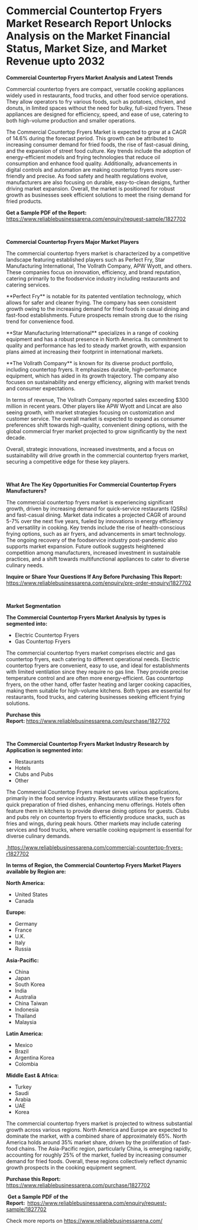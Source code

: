 <p><h1>Commercial Countertop Fryers Market Research Report Unlocks Analysis on the Market Financial Status, Market Size, and Market Revenue upto 2032</h1></p><p><strong>Commercial Countertop Fryers Market Analysis and Latest Trends</strong></p>
<p><p>Commercial countertop fryers are compact, versatile cooking appliances widely used in restaurants, food trucks, and other food service operations. They allow operators to fry various foods, such as potatoes, chicken, and donuts, in limited spaces without the need for bulky, full-sized fryers. These appliances are designed for efficiency, speed, and ease of use, catering to both high-volume production and smaller operations.</p><p>The Commercial Countertop Fryers Market is expected to grow at a CAGR of 14.6% during the forecast period. This growth can be attributed to increasing consumer demand for fried foods, the rise of fast-casual dining, and the expansion of street food culture. Key trends include the adoption of energy-efficient models and frying technologies that reduce oil consumption and enhance food quality. Additionally, advancements in digital controls and automation are making countertop fryers more user-friendly and precise. As food safety and health regulations evolve, manufacturers are also focusing on durable, easy-to-clean designs, further driving market expansion. Overall, the market is positioned for robust growth as businesses seek efficient solutions to meet the rising demand for fried products.</p></p>
<p><strong>Get a Sample PDF of the Report:&nbsp;</strong> <a href="https://www.reliablebusinessarena.com/enquiry/request-sample/1827702?utm_campaign=2610&utm_medium=2&utm_source=Github&utm_content=ia&utm_term=22022025&utm_id=commercial-countertop-fryers">https://www.reliablebusinessarena.com/enquiry/request-sample/1827702</a></p>
<p>&nbsp;</p>
<p><strong>Commercial Countertop Fryers Major Market Players</strong></p>
<p><p>The commercial countertop fryers market is characterized by a competitive landscape featuring established players such as Perfect Fry, Star Manufacturing International, The Vollrath Company, APW Wyott, and others. These companies focus on innovation, efficiency, and brand reputation, catering primarily to the foodservice industry including restaurants and catering services.</p><p>**Perfect Fry** is notable for its patented ventilation technology, which allows for safer and cleaner frying. The company has seen consistent growth owing to the increasing demand for fried foods in casual dining and fast-food establishments. Future prospects remain strong due to the rising trend for convenience food.</p><p>**Star Manufacturing International** specializes in a range of cooking equipment and has a robust presence in North America. Its commitment to quality and performance has led to steady market growth, with expansion plans aimed at increasing their footprint in international markets. </p><p>**The Vollrath Company** is known for its diverse product portfolio, including countertop fryers. It emphasizes durable, high-performance equipment, which has aided in its growth trajectory. The company also focuses on sustainability and energy efficiency, aligning with market trends and consumer expectations.</p><p>In terms of revenue, The Vollrath Company reported sales exceeding $300 million in recent years. Other players like APW Wyott and Lincat are also seeing growth, with market strategies focusing on customization and customer service. The overall market is expected to expand as consumer preferences shift towards high-quality, convenient dining options, with the global commercial fryer market projected to grow significantly by the next decade.</p><p>Overall, strategic innovations, increased investments, and a focus on sustainability will drive growth in the commercial countertop fryers market, securing a competitive edge for these key players.</p></p>
<p>&nbsp;</p>
<p><strong>What Are The Key Opportunities For Commercial Countertop Fryers Manufacturers?</strong></p>
<p><p>The commercial countertop fryers market is experiencing significant growth, driven by increasing demand for quick-service restaurants (QSRs) and fast-casual dining. Market data indicates a projected CAGR of around 5-7% over the next five years, fueled by innovations in energy efficiency and versatility in cooking. Key trends include the rise of health-conscious frying options, such as air fryers, and advancements in smart technology. The ongoing recovery of the foodservice industry post-pandemic also supports market expansion. Future outlook suggests heightened competition among manufacturers, increased investment in sustainable practices, and a shift towards multifunctional appliances to cater to diverse culinary needs.</p></p>
<p><strong>Inquire or Share Your Questions If Any Before Purchasing This Report:</strong> <a href="https://www.reliablebusinessarena.com/enquiry/pre-order-enquiry/1827702?utm_campaign=2610&utm_medium=2&utm_source=Github&utm_content=ia&utm_term=22022025&utm_id=commercial-countertop-fryers">https://www.reliablebusinessarena.com/enquiry/pre-order-enquiry/1827702</a></p>
<p>&nbsp;</p>
<p><strong>Market Segmentation</strong></p>
<p><strong>The Commercial Countertop Fryers Market Analysis by types is segmented into:</strong></p>
<p><ul><li>Electric Countertop Fryers</li><li>Gas Countertop Fryers</li></ul></p>
<p><p>The commercial countertop fryers market comprises electric and gas countertop fryers, each catering to different operational needs. Electric countertop fryers are convenient, easy to use, and ideal for establishments with limited ventilation since they require no gas line. They provide precise temperature control and are often more energy-efficient. Gas countertop fryers, on the other hand, offer faster heating and larger cooking capacities, making them suitable for high-volume kitchens. Both types are essential for restaurants, food trucks, and catering businesses seeking efficient frying solutions.</p></p>
<p><strong>Purchase this Report:&nbsp;</strong><a href="https://www.reliablebusinessarena.com/purchase/1827702?utm_campaign=2610&utm_medium=2&utm_source=Github&utm_content=ia&utm_term=22022025&utm_id=commercial-countertop-fryers">https://www.reliablebusinessarena.com/purchase/1827702</a></p>
<p>&nbsp;</p>
<p><strong>The Commercial Countertop Fryers Market Industry Research by Application is segmented into:</strong></p>
<p><ul><li>Restaurants</li><li>Hotels</li><li>Clubs and Pubs</li><li>Other</li></ul></p>
<p><p>The Commercial Countertop Fryers market serves various applications, primarily in the food service industry. Restaurants utilize these fryers for quick preparation of fried dishes, enhancing menu offerings. Hotels often feature them in kitchens to provide diverse dining options for guests. Clubs and pubs rely on countertop fryers to efficiently produce snacks, such as fries and wings, during peak hours. Other markets may include catering services and food trucks, where versatile cooking equipment is essential for diverse culinary demands.</p></p>
<p><a href="https://www.reliablebusinessarena.com/commercial-countertop-fryers-r1827702?utm_campaign=2610&utm_medium=2&utm_source=Github&utm_content=ia&utm_term=22022025&utm_id=commercial-countertop-fryers">&nbsp;https://www.reliablebusinessarena.com/commercial-countertop-fryers-r1827702</a></p>
<p><strong>In terms of Region, the Commercial Countertop Fryers Market Players available by Region are:</strong></p>
<p>
    <p> <strong> North America: </strong>
        <ul>
            <li>United States</li>
            <li>Canada</li>
        </ul>
        </p> 
    <p> <strong> Europe: </strong>
        <ul>
            <li>Germany</li>
            <li>France</li>
            <li>U.K.</li>
            <li>Italy</li>
            <li>Russia</li>
        </ul>
        </p> 
    <p> <strong> Asia-Pacific: </strong>
        <ul>
            <li>China</li>
            <li>Japan</li>
            <li>South Korea</li>
            <li>India</li>
            <li>Australia</li>
            <li>China Taiwan</li>
            <li>Indonesia</li>
            <li>Thailand</li>
            <li>Malaysia</li>
        </ul>
        </p> 
    <p> <strong> Latin America: </strong>
        <ul>
            <li>Mexico</li>
            <li>Brazil</li>
            <li>Argentina Korea</li>
            <li>Colombia</li>
        </ul>
        </p> 
    <p> <strong> Middle East & Africa: </strong>
        <ul>
            <li>Turkey</li>
            <li>Saudi</li>
            <li>Arabia</li>
            <li>UAE</li>
            <li>Korea</li>
        </ul>
    </p>
    </p>
<p><p>The commercial countertop fryers market is projected to witness substantial growth across various regions. North America and Europe are expected to dominate the market, with a combined share of approximately 65%. North America holds around 35% market share, driven by the proliferation of fast-food chains. The Asia-Pacific region, particularly China, is emerging rapidly, accounting for roughly 25% of the market, fueled by increasing consumer demand for fried foods. Overall, these regions collectively reflect dynamic growth prospects in the cooking equipment segment.</p></p>
<p><strong>Purchase this Report: </strong><a href="https://www.reliablebusinessarena.com/purchase/1827702?utm_campaign=2610&utm_medium=2&utm_source=Github&utm_content=ia&utm_term=22022025&utm_id=commercial-countertop-fryers">https://www.reliablebusinessarena.com/purchase/1827702</a></p>
<p>&nbsp;<strong>Get a Sample PDF of the Report:&nbsp;&nbsp;</strong><a href="https://www.reliablebusinessarena.com/enquiry/request-sample/1827702?utm_campaign=2610&utm_medium=2&utm_source=Github&utm_content=ia&utm_term=22022025&utm_id=commercial-countertop-fryers">https://www.reliablebusinessarena.com/enquiry/request-sample/1827702</a></p>
<p><strong></strong></p>
<p>Check more reports on <a href="https://www.reliablebusinessarena.com/?utm_campaign=2610&utm_medium=2&utm_source=Github&utm_content=ia&utm_term=22022025&utm_id=commercial-countertop-fryers">https://www.reliablebusinessarena.com/</a></p>